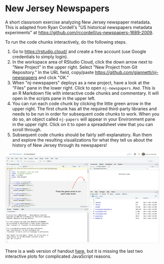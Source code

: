 # New Jersey Newspapers

A short classroom exercise analyzing New Jersey newspaper metadata. This is adapted from Ryan Cordell's "US historical newspapers metadata experiments" at <https://github.com/rccordell/us-newspapers-1689-2009>.

To run the code chunks interactively, do the following steps.

1. Go to <https://rstudio.cloud/> and create a free account (use Google credentials to simply login).
2. In the workspace area of RStudio Cloud, click the down arrow next to "New Project" in the upper right. Select "New Project from Git Repository." In the URL field, copy/paste <https://github.com/giannetti/nj-newspapers> and click "OK."
3. When "nj-newspapers" deploys as a new project, have a look at the "Files" pane in the lower right. Click to open `nj-newspapers.Rmd`. This is an R Markdown file with interactive code chunks and commentary. It will open in the scripts pane in the upper left. 
4. You can run each code chunk by clicking the little green arrow in the upper right. The first chunk has all the required third-party libraries and needs to be run in order for subsequent code chunks to work. When you do so, an object called `nj-papers` will appear in your Environment pane in the upper right. Click on it to open a spreadsheet view that you can scroll through. 
5. Subsequent code chunks should be fairly self-explanatory. Run them and explore the resulting visualizations for what they tell us about the history of New Jersey through its newspapers!

![Interface of RStudio Cloud with an indication of where to click to run code chunks](https://github.com/giannetti/nj-newspapers/blob/master/rstudio-cloud-interface.png)

There is a web version of handout [here](https://htmlpreview.github.io/?https://github.com/giannetti/nj-newspapers/blob/master/nj-newspapers.html), but it is missing the last two interactive plots for complicated JavaScript reasons. 
